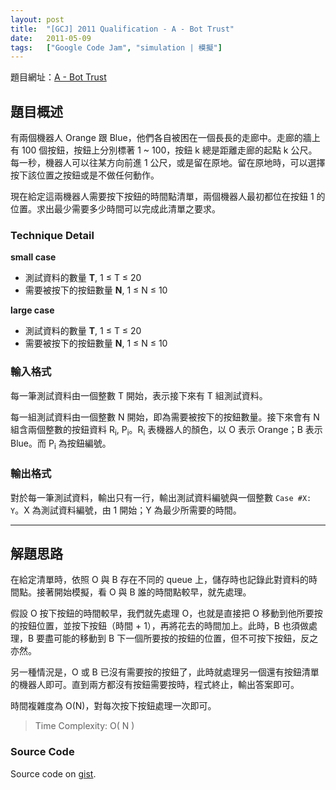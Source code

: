 ```yaml
---
layout: post
title:  "[GCJ] 2011 Qualification - A - Bot Trust"
date:   2011-05-09
tags:   ["Google Code Jam", "simulation | 模擬"]
---
```


題目網址：[A - Bot Trust](ttp://code.google.com/codejam/contest/dashboard?c=975485#s=p0)

## 題目概述

有兩個機器人 Orange 跟 Blue，他們各自被困在一個長長的走廊中。走廊的牆上有 100 個按鈕，按鈕上分別標著 1 ~ 100，按鈕 k 總是距離走廊的起點 k 公尺。每一秒，機器人可以往某方向前進 1 公尺，或是留在原地。留在原地時，可以選擇按下該位置之按鈕或是不做任何動作。

現在給定這兩機器人需要按下按鈕的時間點清單，兩個機器人最初都位在按鈕 1 的位置。求出最少需要多少時間可以完成此清單之要求。

### Technique Detail

**small case**

- 測試資料的數量 **T**, 1 ≤ T ≤ 20
- 需要被按下的按鈕數量 **N**, 1 ≤ N ≤ 10

**large case**

- 測試資料的數量 **T**, 1 ≤ T ≤ 20
- 需要被按下的按鈕數量 **N**, 1 ≤ N ≤ 10

### 輸入格式

每一筆測試資料由一個整數 T 開始，表示接下來有 T 組測試資料。

每一組測試資料由一個整數 N 開始，即為需要被按下的按鈕數量。接下來會有 N 組含兩個整數的按鈕資料 R<sub>i</sub>, P<sub>i</sub>。R<sub>i</sub> 表機器人的顏色，以 O 表示 Orange；B 表示 Blue。而 P<sub>i</sub> 為按鈕編號。

### 輸出格式

對於每一筆測試資料，輸出只有一行，輸出測試資料編號與一個整數 `Case #X: Y`。X 為測試資料編號，由 1 開始；Y 為最少所需要的時間。

---

## 解題思路

在給定清單時，依照 O 與 B 存在不同的 queue 上，儲存時也記錄此對資料的時間點。接著開始模擬，看 O 與 B 誰的時間點較早，就先處理。

假設 O 按下按鈕的時間較早，我們就先處理 O，也就是直接把 O 移動到他所要按的按鈕位置，並按下按鈕（時間 + 1），再將花去的時間加上。此時，B 也須做處理，B 要盡可能的移動到 B 下一個所要按的按鈕的位置，但不可按下按鈕，反之亦然。

另一種情況是，O 或 B 已沒有需要按的按鈕了，此時就處理另一個還有按鈕清單的機器人即可。直到兩方都沒有按鈕需要按時，程式終止，輸出答案即可。

時間複雜度為 O(N)，對每次按下按鈕處理一次即可。

> Time Complexity: O( N )

### Source Code

<script src="https://gist.github.com/KuoE0/1619523.js"></script>

Source code on [gist](https://gist.github.com/KuoE0/1619523).
